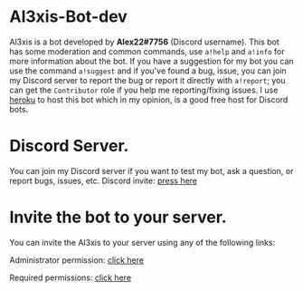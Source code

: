 # Al3xis-Bot-dev

Al3xis is a bot developed by **Alex22#7756** (Discord username). This bot has some moderation and common commands, use `a!help` and `a!info` for more information about the bot.
If you have a suggestion for my bot you can use the command `a!suggest` and if you've found a bug, issue, you can join my Discord server to report the bug or report it directly with `a!report`; you can get the `Contributor` role if you help me reporting/fixing issues.
I use [heroku](https://www.heroku.com/) to host this bot which in my opinion, is a good free host for Discord bots.


# Discord Server.
You can join my Discord server if you want to test my bot, ask a question, or report bugs, issues, etc.
Discord invite: [press here](https://discord.gg/AAJPHqNXUy)

# Invite the bot to your server.
You can invite the Al3xis to your server using any of the following links:

Administrator permission: [click here](https://discord.com/oauth2/authorize?client_id=768309916112650321&scope=bot%20applications.commands&permissions=8)

Required permissions: [click here](https://discord.com/oauth2/authorize?client_id=768309916112650321&scope=bot%20applications.commands&permissions=2622876758)
